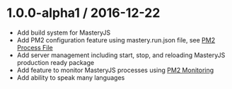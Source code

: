 1.0.0-alpha1 / 2016-12-22
==================
- Add build system for MasteryJS
- Add PM2 configuration feature using mastery.run.json file, see [PM2 Process File](http://pm2.keymetrics.io/docs/usage/application-declaration/)
- Add server management including start, stop, and reloading MasteryJS production ready package
- Add feature to monitor MasteryJS processes using [PM2 Monitoring](http://pm2.keymetrics.io/docs/usage/monitoring/)
- Add ability to speak many languages
